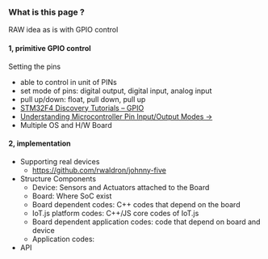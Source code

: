 ### What is this page ?
RAW idea as is with GPIO control

#### 1, primitive GPIO control
Setting the pins
* able to control in unit of PINs
* set mode of pins: digital output, digital input, analog input
* pull up/down: float, pull down, pull up
* [STM32F4 Discovery Tutorials – GPIO](http://armprogramming.com/stm32f4-discovery-tutorials-gpio/)
* [Understanding Microcontroller Pin Input/Output Modes ->](http://coactionos.com/embedded%20design%20tips/2013/10/21/Tips-Understanding-Microcontroller-Pin-Input-Output-Modes/)
* Multiple OS and H/W Board


#### 2, implementation
* Supporting real devices
   * https://github.com/rwaldron/johnny-five
* Structure Components
   * Device: Sensors and Actuators attached to the Board
   * Board: Where SoC exist
   * Board dependent codes: C++ codes that depend on the board
   * IoT.js platform codes: C++/JS core codes of IoT.js
   * Board dependent application codes: code that depend on board and device
   * Application codes: 
* API


